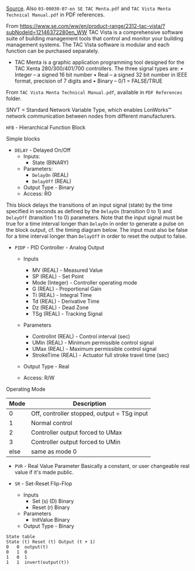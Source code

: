 

[Source](https://download.schneider-electric.com/files?p_enDocType=Technical+leaflet&p_File_Name=03-00030-07-en.pdf&p_Doc_Ref=03-00030-07).
Also `03-00030-07-en SE TAC Menta.pdf` and `TAC Vista Menta Technical Manual.pdf` in PDF references.

From <https://www.se.com/ww/en/product-range/2312-tac-vista/?subNodeId=12146372280en_WW>
TAC Vista is a comprehensive software suite of building management tools that control and monitor your building management systems.
The TAC Vista software is modular and each function can be purchased separately.

- TAC Menta is a graphic application programming tool designed for the TAC Xenta 280/300/401/700 controllers.
  The three signal types are:
  •	 Integer – a signed 16 bit number
  •	 Real – a signed 32 bit number in IEEE format, precision of 7
  digits and
  •	 Binary – 0/1 = FALSE/TRUE


From `TAC Vista Menta Technical Manual.pdf`, available in `PDF References` folder.

SNVT = Standard Network Variable Type, which enables LonWorks™ network communication between nodes from different manufacturers.

`HFB` - Hierarchical Function Block

Simple blocks

- `DELAY` - Delayed On/Off
    - Inputs:
        - State (BINARY)
    - Parameters:
        - `DelayOn` (REAL)
        - `DelayOff` (REAL)
    - Output Type - Binary
    - Access: RO

This block delays the transitions of an input signal (state) by the time specified in seconds as defined by
the `DelayOn` (transition 0 to 1) and `DelayOff` (transition 1 to 0) parameters.
Note that the input signal must be true for a time interval longer than `DelayOn` in order to generate a pulse on the block output,
cf. the timing diagram below.
The input must also be false for a time interval longer than `DelayOff` in order to reset the output to false.


- `PIDP` - PID Controller - Analog Output

    - Inputs
        - MV (REAL) - Measured Value
        - SP (REAL) - Set Point
        - Mode (Integer) - Controller operating mode
        - G (REAL) - Proportional Gain
        - Ti (REAL) - Integral Time
        - Td (REAL) - Derivative Time
        - Dz (REAL) - Dead Zone
        - TSg (REAL) - Tracking Signal

    - Parameters
        - ControlInt (REAL) - Control interval (sec)
        - UMin (REAL) - Minimum permissible control signal
        - UMax (REAL) - Maximum permissible control signal
        - StrokeTime (REAL) - Actuator full stroke travel time (sec)
    - Output Type - Real
    - Access: R/W


Operating Mode

Mode | Description
-----|---------------------------------
0    | Off, controller stopped, output = TSg input
1    | Normal control
2    | Controller output forced to UMax
3    | Controller output forced to UMin
else | same as mode 0

- `PVR` - Real Value Parameter
    Basically a constant, or user changeable real value if it's made public.

- `SR` - Set-Reset Flip-Flop
    - Inputs
        - Set (s) (D) Binary
        - Reset (r) Binary
    - Parameters
        - InitValue Binary
    - Output Type - Binary

```
State table
State (t) Reset (t) Output (t + 1)
0   0  output(t)
0   1  0
1   0  1
1   1  invert(output(t))
```
